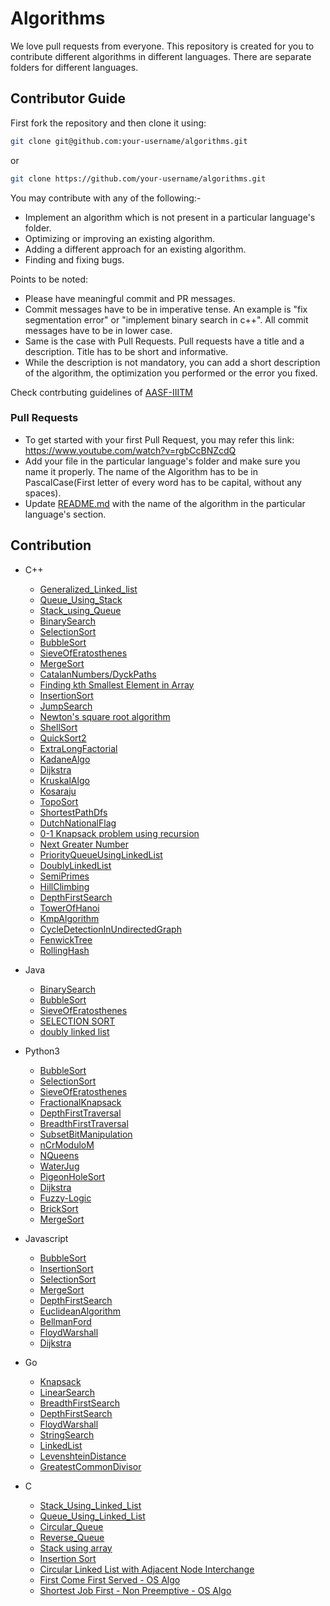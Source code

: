 # Algorithms

We love pull requests from everyone. This repository is created for you to contribute different algorithms in different languages. There are separate folders for different languages.

## Contributor Guide

First fork the repository and then clone it using:

```bash
git clone git@github.com:your-username/algorithms.git
```

or

```bash
git clone https://github.com/your-username/algorithms.git
```

You may contribute with any of the following:-

- Implement an algorithm which is not present in a particular language's folder.
- Optimizing or improving an existing algorithm.
- Adding a different approach for an existing algorithm.
- Finding and fixing bugs.

Points to be noted:

- Please have meaningful commit and PR messages.
- Commit messages have to be in imperative tense. An example is "fix segmentation error" or "implement binary search in c++". All commit messages have to be in lower case.
- Same is the case with Pull Requests. Pull requests have a title and a description. Title has to be short and informative.
- While the description is not mandatory, you can add a short description of the algorithm, the optimization you performed or the error you fixed.

Check contrbuting guidelines of [AASF-IIITM](https://github.com/AASF-IIITM/AASF-IIITM/blob/master/CONTRIBUTING.md)

### Pull Requests

- To get started with your first Pull Request, you may refer this link: https://www.youtube.com/watch?v=rgbCcBNZcdQ
- Add your file in the particular language's folder and make sure you name it properly. The name of the Algorithm has to be in PascalCase(First letter of every word has to be capital, without any spaces).
- Update [README.md](https://github.com/manishdangi98/algorithms/blob/master/README.md) with the name of the algorithm in the particular language's section.

## Contribution

* C++
    * [Generalized_Linked_list](https://github.com/AASF-IIITM/algorithms/blob/master/C%2B%2B/GeneralizedLinkedlist.cpp)
    * [Queue_Using_Stack](https://github.com/AASF-IIITM/algorithms/blob/master/C%2B%2B/QueueUsingStack.cpp)
    * [Stack_using_Queue](https://github.com/AASF-IIITM/algorithms/blob/master/C%2B%2B/StackUsingQueue.cpp)
    * [BinarySearch](https://github.com/AASF-IIITM/algorithms/blob/master/C%2B%2B/BinarySearch.cpp)
    * [SelectionSort](https://github.com/AASF-IIITM/algorithms/blob/master/C%2B%2B/SelectionSort.cpp)
    * [BubbleSort](https://github.com/AASF-IIITM/algorithms/blob/master/C%2B%2B/BubbleSort.cpp)
    * [SieveOfEratosthenes](https://github.com/AASF-IIITM/algorithms/blob/master/C%2B%2B/SieveofEratosthenes.cpp)
    * [MergeSort](https://github.com/AASF-IIITM/algorithms/blob/master/C%2B%2B/MergeSort.cpp)
    * [CatalanNumbers/DyckPaths](https://github.com/AASF-IIITM/algorithms/blob/master/C%2B%2B/CatalanNumber:DyckPath.cpp)
    * [Finding kth Smallest Element in Array](https://github.com/AASF-IIITM/algorithms/blob/master/C%2B%2B/FInding%20kth%20smallest%20element%20of%20array.cpp) 
    * [InsertionSort](https://github.com/AASF-IIITM/algorithms/blob/master/C%2B%2B/Insertion%20Sort.cpp)
    * [JumpSearch](https://github.com/AASF-IIITM/algorithms/blob/master/C%2B%2B/JumpSearch.cpp)
    * [Newton's square root algorithm](https://github.com/AASF-IIITM/algorithms/blob/master/C%2B%2B/Newton's%20square%20root%20algorithm.cpp)
    * [ShellSort](https://github.com/AASF-IIITM/algorithms/blob/master/C%2B%2B/ShellSort.cpp)
    * [QuickSort2](https://github.com/AASF-IIITM/algorithms/blob/master/C%2B%2B/QuickSort2.cpp)
    * [ExtraLongFactorial](https://github.com/AASF-IIITM/algorithms/blob/master/C%2B%2B/Extra%20Long%20Factorial.cpp)
    * [KadaneAlgo](https://github.com/AASF-IIITM/algorithms/blob/newalgo/C%2B%2B/KadaneAlgo.cpp)
    * [Dijkstra](https://github.com/AASF-IIITM/algorithms/blob/master/C%2B%2B/Dijkstra.cpp)
    * [KruskalAlgo](https://github.com/AASF-IIITM/algorithms/blob/master/C%2B%2B/KruskalAlgo.cpp)
    * [Kosaraju](https://github.com/AASF-IIITM/algorithms/blob/master/C%2B%2B/Kosaraju.cpp)
    * [TopoSort](https://github.com/AASF-IIITM/algorithms/blob/master/C%2B%2B/TopoSort.cpp)
    * [ShortestPathDfs](https://github.com/AASF-IIITM/algorithms/blob/master/C%2B%2B/ShortestPathDfs.cpp)
    * [DutchNationalFlag](https://github.com/AASF-IIITM/algorithms/blob/master/C%2B%2B/DutchNationalFlag.cpp)
    * [0-1 Knapsack problem using recursion](https://github.com/AASF-IIITM/algorithms/blob/master/C%2B%2B/0-1%20KnapSack%20problem%20by%20recursion.cpp)
    * [Next Greater Number](https://github.com/AASF-IIITM/algorithms/blob/master/C%2B%2B/NextGreaterNumber.cpp)
    * [PriorityQueueUsingLinkedList](https://github.com/AASF-IIITM/algorithms/blob/master/C%2B%2B/priorityQueueUsingLinkedList.cpp)
    * [DoublyLinkedList](https://github.com/AASF-IIITM/algorithms/blob/master/C%2B%2B/DoublyLinkedList.cpp)
    * [SemiPrimes](https://github.com/AASF-IIITM/algorithms/blob/master/semiprimes.cpp)
    * [HillClimbing](https://github.com/AASF-IIITM/algorithms/blob/master/C%2B%2B/Hill%20climbing.cpp)
    * [DepthFirstSearch](https://github.com/AASF-IIITM/algorithms/blob/master/C%2B%2B/DepthFirstSearch.cpp)
    * [TowerOfHanoi](https://github.com/AASF-IIITM/algorithms/blob/master/C%2B%2B/TowerOfHanoi.cpp)
    * [KmpAlgorithm](https://github.com/AASF-IIITM/algorithms/blob/master/C%2B%2B/KmpAlgorithm.cpp)
    * [CycleDetectionInUndirectedGraph](https://github.com/lostmartian/algorithms/blob/master/C%2B%2B/CycleDetectionInUndirectedGraph.cpp)
    * [FenwickTree](https://github.com/lostmartian/algorithms/blob/master/C%2B%2B/FenwickTree.cpp)
    * [RollingHash](https://github.com/lostmartian/algorithms/blob/master/C%2B%2B/RollingHash.cpp)

* Java
    * [BinarySearch](https://github.com/AASF-IIITM/algorithms/blob/master/Java/BinarySearch.java)
    * [BubbleSort](https://github.com/AASF-IIITM/algorithms/blob/master/Java/BubbleSort.java)
    * [SieveOfEratosthenes](https://github.com/AASF-IIITM/algorithms/blob/master/Java/SieveofEratosthenes.java)
    * [SELECTION SORT](https://github.com/harshitsingh85420/algorithms/blob/pull/Java/selec.java)
    * [doubly linked list](https://github.com/harshitsingh85420/algorithms/blob/pull/Java/doub.java)
* Python3
    * [BubbleSort](https://github.com/AASF-IIITM/algorithms/blob/master/Python3/BubbleSort.py)
    * [SelectionSort](https://github.com/AASF-IIITM/algorithms/blob/master/Python3/SelectionSort.py)
    * [SieveOfEratosthenes](https://github.com/AASF-IIITM/algorithms/blob/master/Python3/SieveOfEratosthenes.py)
    * [FractionalKnapsack](https://github.com/AASF-IIITM/algorithms/blob/other-branch/Python3/FractionalKnapsack.py)
    * [DepthFirstTraversal](https://github.com/AASF-IIITM/algorithms/blob/master/Python3/depthFirstSearch.py)
    * [BreadthFirstTraversal](https://github.com/AASF-IIITM/algorithms/blob/master/Python3/breadthFirstSearch.py)
    * [SubsetBitManipulation](https://github.com/AASF-IIITM/algorithms/blob/master/Python3/subsetBitManipulation.py)
    * [nCrModuloM](https://github.com/AASF-IIITM/algorithms/blob/master/Python3/nCr.py)
    * [NQueens](https://github.com/AASF-IIITM/algorithms/blob/master/Python3/N%20queen.py)
    * [WaterJug](https://github.com/AASF-IIITM/algorithms/blob/master/Python3/water%20jug.py)
    * [PigeonHoleSort](https://github.com/AASF-IIITM/algorithms/blob/master/Python3/Pigeonhole.py)
    * [Dijkstra](https://github.com/AASF-IIITM/algorithms/blob/master/Python3/Dijkstra.py)
    * [Fuzzy-Logic](https://github.com/AASF-IIITM/algorithms/blob/master/Python3/Fuzzy-Logic.py)
    * [BrickSort](https://github.com/AASF-IIITM/algorithms/blob/master/Python3/BrickSort.py)
    * [MergeSort](https://github.com/AASF-IIITM/algorithms/blob/master/Python3/MergeSort.py)

* Javascript
    * [BubbleSort](https://github.com/AASF-IIITM/algorithms/blob/master/JavaScript/BubbleSort.js)
    * [InsertionSort](https://github.com/AASF-IIITM/algorithms/blob/master/JavaScript/InsertionSort.js)
    * [SelectionSort](https://github.com/AASF-IIITM/algorithms/blob/master/JavaScript/SelectionSort.js)
    * [MergeSort](https://github.com/AASF-IIITM/algorithms/blob/master/JavaScript/MergeSort.js)
    * [DepthFirstSearch](https://github.com/AASF-IIITM/algorithms/blob/master/JavaScript/depthFirstSearch.js)
    * [EuclideanAlgorithm](https://github.com/AASF-IIITM/algorithms/blob/master/JavaScript/euclideanAlgorithm.js)
    * [BellmanFord](https://github.com/AASF-IIITM/algorithms/blob/master/JavaScript/bellmanFord.js)
    * [FloydWarshall](https://github.com/AASF-IIITM/algorithms/blob/master/JavaScript/floydWarshall.js)
    * [Dijkstra](https://github.com/AASF-IIITM/algorithms/blob/master/JavaScript/Dijkstra.js)
* Go
    * [Knapsack](https://github.com/AASF-IIITM/algorithms/blob/master/Go/knapsack.go)
    * [LinearSearch](https://github.com/AASF-IIITM/algorithms/blob/master/Go/linear_search.go)
    * [BreadthFirstSearch](https://github.com/AASF-IIITM/algorithms/blob/master/Go/breadth_first_search.go)
    * [DepthFirstSearch](https://github.com/AASF-IIITM/algorithms/blob/master/Go/depth_first_search.go)
    * [FloydWarshall](https://github.com/AASF-IIITM/algorithms/blob/master/Go/floyd_warshall.go)
    * [StringSearch](https://github.com/AASF-IIITM/algorithms/blob/master/Go/string_search.go)
    * [LinkedList](https://github.com/AASF-IIITM/algorithms/blob/master/Go/linked_list.go)
    * [LevenshteinDistance](https://github.com/AASF-IIITM/algorithms/blob/master/Go/levenshtein_distance.go)
    * [GreatestCommonDivisor](https://github.com/AASF-IIITM/algorithms/blob/master/Go/gcd.go)
* C
    * [Stack_Using_Linked_List](https://github.com/AASF-IIITM/algorithms/blob/master/C/StackUsingLinkedList.c)
    * [Queue_Using_Linked_List](https://github.com/AASF-IIITM/algorithms/blob/master/C/QueueUsingLinkedList.c)
    * [Circular_Queue](https://github.com/AASF-IIITM/algorithms/blob/master/C/CircularQueue.c)
    * [Reverse_Queue](https://github.com/AASF-IIITM/algorithms/blob/master/C/ReverseQueue.c)
    * [Stack using array](https://github.com/AASF-IIITM/algorithms/blob/master/C/_Stack.cpp)
    * [Insertion Sort](https://github.com/AASF-IIITM/algorithms/blob/master/C/insertionsort.cpp)
    * [Circular Linked List with Adjacent Node Interchange](https://github.com/AASF-IIITM/algorithms/blob/master/C/CircularLinkedListAdjacentNodeInterchange.c)
    * [First Come First Served - OS Algo](https://github.com/AASF-IIITM/algorithms/blob/master/C/FirstComeFirstServed.c)
    * [Shortest Job First - Non Preemptive - OS Algo](https://github.com/AASF-IIITM/algorithms/blob/master/C/ShortestJobFirst_NonPreemptive.c)


